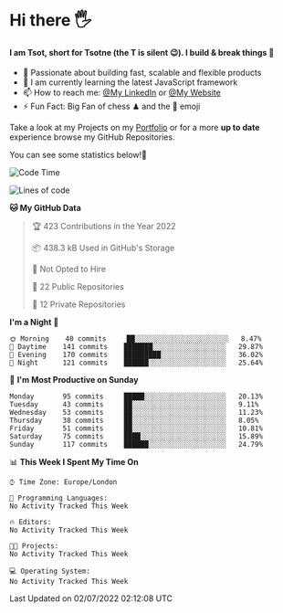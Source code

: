 # Hi there :raised_hand_with_fingers_splayed:
#### I am Tsot, short for Tsotne (the T is silent :wink:). I build & break things :space_invader:
- :telescope: Passionate about building fast, scalable and flexible products
- :seedling: I am currently learning the latest JavaScript framework 
- :mailbox: How to reach me: [@My LinkedIn](https://www.linkedin.com/in/tsotne-gvadzabia/) or [@My Website](https://tsotne.co.uk/contact)
- :zap: Fun Fact: Big Fan of chess ♟ and the 👾 emoji

Take a look at my Projects on my [Portfolio](https://tsotne.co.uk/) or for a more **up to date** experience browse my GitHub Repositories.

You can see some statistics below!:space_invader:
<!--START_SECTION:waka-->
![Code Time](http://img.shields.io/badge/Code%20Time-0%20secs-blue)

![Lines of code](https://img.shields.io/badge/From%20Hello%20World%20I%27ve%20Written-626%20Thousand%20lines%20of%20code-blue)

**🐱 My GitHub Data** 

> 🏆 423 Contributions in the Year 2022
 > 
> 📦 438.3 kB Used in GitHub's Storage 
 > 
> 🚫 Not Opted to Hire
 > 
> 📜 22 Public Repositories 
 > 
> 🔑 12 Private Repositories  
 > 
**I'm a Night 🦉** 

```text
🌞 Morning    40 commits     ██░░░░░░░░░░░░░░░░░░░░░░░   8.47% 
🌆 Daytime    141 commits    ███████░░░░░░░░░░░░░░░░░░   29.87% 
🌃 Evening    170 commits    █████████░░░░░░░░░░░░░░░░   36.02% 
🌙 Night      121 commits    ██████░░░░░░░░░░░░░░░░░░░   25.64%

```
📅 **I'm Most Productive on Sunday** 

```text
Monday       95 commits     █████░░░░░░░░░░░░░░░░░░░░   20.13% 
Tuesday      43 commits     ██░░░░░░░░░░░░░░░░░░░░░░░   9.11% 
Wednesday    53 commits     ██░░░░░░░░░░░░░░░░░░░░░░░   11.23% 
Thursday     38 commits     ██░░░░░░░░░░░░░░░░░░░░░░░   8.05% 
Friday       51 commits     ██░░░░░░░░░░░░░░░░░░░░░░░   10.81% 
Saturday     75 commits     ████░░░░░░░░░░░░░░░░░░░░░   15.89% 
Sunday       117 commits    ██████░░░░░░░░░░░░░░░░░░░   24.79%

```


📊 **This Week I Spent My Time On** 

```text
⌚︎ Time Zone: Europe/London

💬 Programming Languages: 
No Activity Tracked This Week

🔥 Editors: 
No Activity Tracked This Week

🐱‍💻 Projects: 
No Activity Tracked This Week

💻 Operating System: 
No Activity Tracked This Week

```


 Last Updated on 02/07/2022 02:12:08 UTC
<!--END_SECTION:waka-->
